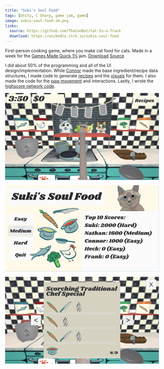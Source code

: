 ```yaml
---
title: "Suki's Soul Food"
tags: [Unity, C Sharp, game jam, game]
image: sukis-soul-food-sm.png
links:
  source: https://github.com/TheConBot/Cat-In-a-Truck
  download: https://wickedly.itch.io/sukis-soul-food
---
```

First-person cooking game, where you make cat food for cats. Made in a week for the [Games Made Quick 1½](https://itch.io/jam/games-made-quick-one-and-a-half) jam. [Download](https://wickedly.itch.io/sukis-soul-food) [Source](https://github.com/theconbot/Cat-In-a-Truck)

I did about 50% of the programming and all of the UI design/implementation. While [Connor](https://connor.games) made the base ingredient/recipe data structures, I made code to generate [recipes](https://github.com/TheConBot/Cat-In-a-Truck/blob/master/Assets/Scripts/RecipeGenerator.cs) and the [visuals](https://github.com/TheConBot/Cat-In-a-Truck/blob/master/Assets/Scripts/RecipeVisualGenerator.cs) for them. I also made the code for the [paw movement](https://github.com/TheConBot/Cat-In-a-Truck/blob/master/Assets/Scripts/PawMovement.cs) and interactions. Lastly, I wrote the [highscore network code](https://github.com/TheConBot/Cat-In-a-Truck/blob/master/Assets/Scripts/StoreHighScores.cs).

![Suki's Soul Food Screenshot 1](/assets/img/projects/sukis-soul-food/sukis-soul-food-01.png)

![Suki's Soul Food Screenshot 2](/assets/img/projects/sukis-soul-food/sukis-soul-food-02.png)

![Suki's Soul Food Screenshot 3](/assets/img/projects/sukis-soul-food/sukis-soul-food-03.png)
